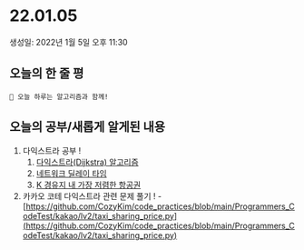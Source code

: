 # 22.01.05

생성일: 2022년 1월 5일 오후 11:30

## 오늘의 한 줄 평

```
📌 오늘 하루는 알고리즘과 함께! 
```

## 오늘의 공부/새롭게 알게된 내용

1. 다익스트라 공부 !
    1. [다익스트라(Dijkstra) 알고리즘](https://www.notion.so/Dijkstra-235c5a13c5674248b8340007e9333e5b)
    2. [네트워크 딜레이 타임](https://www.notion.so/86da8e3eebee42a4bddfccbce0c1fb51)
    3. [K 경유지 내 가장 저렴한 항공권](https://www.notion.so/K-5c460ae59b6f4d098a83649b15997e1c)
2. 카카오 코테 다익스트라 관련 문제 풀기 ! - [https://github.com/CozyKim/code_practices/blob/main/Programmers_CodeTest/kakao/lv2/taxi_sharing_price.py](https://github.com/CozyKim/code_practices/blob/main/Programmers_CodeTest/kakao/lv2/taxi_sharing_price.py)